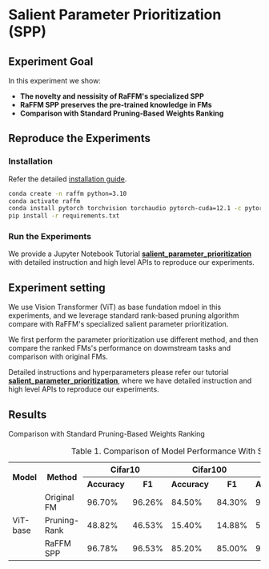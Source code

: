 # Salient Parameter Prioritization (SPP)

## Experiment Goal

In this experiment we show:

- **The novelty and nessisity of RaFFM's specialized SPP**
- **RaFFM SPP preserves the pre-trained knowledge in FMs**
- **Comparison with Standard Pruning-Based Weights Ranking**

## Reproduce the Experiments

### Installation

Refer the detailed [installation guide](../../README.md).

```bash
conda create -n raffm python=3.10
conda activate raffm
conda install pytorch torchvision torchaudio pytorch-cuda=12.1 -c pytorch -c nvidia
pip install -r requirements.txt
```

### Run the Experiments

We provide a Jupyter Notebook Tutorial **[salient_parameter_prioritization](./salient_parameter_prioritization.ipynb)** with detailed instruction and high level APIs to reproduce our experiments.

## Experiment setting

We use Vision Transformer (ViT) as base fundation mdoel in this experiments, and we leverage standard rank-based pruning algorithm compare with RaFFM's specialized salient parameter prioritization.

We first perform the parameter prioritization use different method, and then compare the ranked FMs's performance on dowmstream tasks and comparison with original FMs.

Detailed instructions and hyperparameters please refer our tutorial **[salient_parameter_prioritization](./salient_parameter_prioritization.ipynb)**, where we have detailed instruction and high level APIs to reproduce our experiments.

## Results

Comparison with Standard Pruning-Based Weights Ranking

<table>
  <center><caption>Table 1. Comparison of Model Performance With SPP</caption></center>

  <tr>
    <th rowspan="2">Model</th>
    <th rowspan="2">Method</th>
    <th colspan="2">Cifar10</th>
    <th colspan="2">Cifar100</th>
    <th colspan="2">Flower102</th>
  </tr>
  <tr>
    <th>Accuracy</th>
    <th>F1</th>
    <th>Accuracy</th>
    <th>F1</th>
    <th>Accuracy</th>
    <th>F1</th>
  </tr>
  <tr>
    <td rowspan="3">ViT-base</td>
    <td>Original FM</td>
    <td>96.70%</td>
    <td>96.26%</td>
    <td>84.50%</td>
    <td>84.30%</td>
    <td>98.20%</td>
    <td>97.85%</td>
  </tr>
  <tr>
    <td>Pruning-Rank</td>
    <td>48.82%</td>
    <td>46.53%</td>
    <td>15.40%</td>
    <td>14.88%</td>
    <td>55.60%</td>
    <td>54.70%</td>
  </tr>
  <tr>
    <td>RaFFM SPP</td>
    <td>96.78%</td>
    <td>96.53%</td>
    <td>85.20%</td>
    <td>85.00%</td>
    <td>98.50%</td>
    <td>98.10%</td>
  </tr>
</table>
